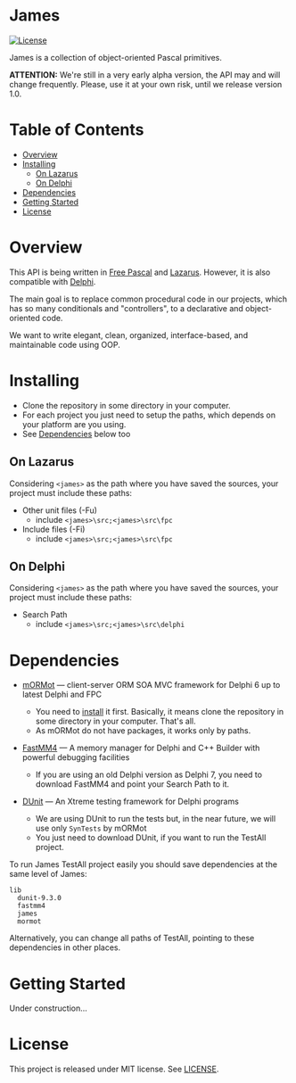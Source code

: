 # James

[![License](https://img.shields.io/badge/license-MIT-green.svg)](https://github.com/mdbs99/james/blob/master/README.md)

James is a collection of object-oriented Pascal primitives.

**ATTENTION:** We're still in a very early alpha version, the API may and will change frequently. Please, use it at your own risk, until we release version 1.0.

# Table of Contents

- [Overview](#overview)
- [Installing](#installing)
  - [On Lazarus](#on-lazarus)
  - [On Delphi](#on-delphi)
- [Dependencies](#dependencies)
- [Getting Started](#getting-started)
- [License](#license)

# Overview

This API is being written in [Free Pascal](https://freepascal.org/) and [Lazarus](http://www.lazarus-ide.org/). However, it is also compatible with [Delphi](https://www.embarcadero.com/products/delphi).

The main goal is to replace common procedural code in our projects, which has so many conditionals and "controllers", to a declarative and object-oriented code.

We want to write elegant, clean, organized, interface-based, and maintainable code using OOP.

# Installing

- Clone the repository in some directory in your computer.
- For each project you just need to setup the paths, which depends on your platform are you using.
- See [Dependencies](#dependencies) below too

## On Lazarus

Considering `<james>` as the path where you have saved the sources, your project must include these paths:

- Other unit files (-Fu)
  - include `<james>\src;<james>\src\fpc`
- Include files (-Fi)
  - include `<james>\src;<james>\src\fpc`

## On Delphi

Considering `<james>` as the path where you have saved the sources, your project must include these paths:

- Search Path
  - include `<james>\src;<james>\src\delphi`
  
# Dependencies

- [mORMot](https://github.com/synopse/mORMot) — client-server ORM SOA MVC framework for Delphi 6 up to latest Delphi and FPC
  - You need to [install](https://synopse.info/files/html/Synopse%20mORMot%20Framework%20SAD%201.18.html#TITL_113) it first. Basically, it means clone the repository in some directory in your computer. That's all.
  - As mORMot do not have packages, it works only by paths.

- [FastMM4](https://github.com/pleriche/FastMM4) — A memory manager for Delphi and C++ Builder with powerful debugging facilities
  - If you are using an old Delphi version as Delphi 7, you need to download FastMM4 and point your Search Path to it.
 
- [DUnit](http://dunit.sourceforge.net/) — An Xtreme testing framework for Delphi programs
  - We are using DUnit to run the tests but, in the near future, we will use only `SynTests` by mORMot
  - You just need to download DUnit, if you want to run the TestAll project.
 
To run James TestAll project easily you should save dependencies at the same level of James:

    lib
      dunit-9.3.0
      fastmm4
      james
      mormot
      
Alternatively, you can change all paths of TestAll, pointing to these dependencies in other places.

# Getting Started

Under construction...

# License

This project is released under MIT license. See [LICENSE](LICENSE).
